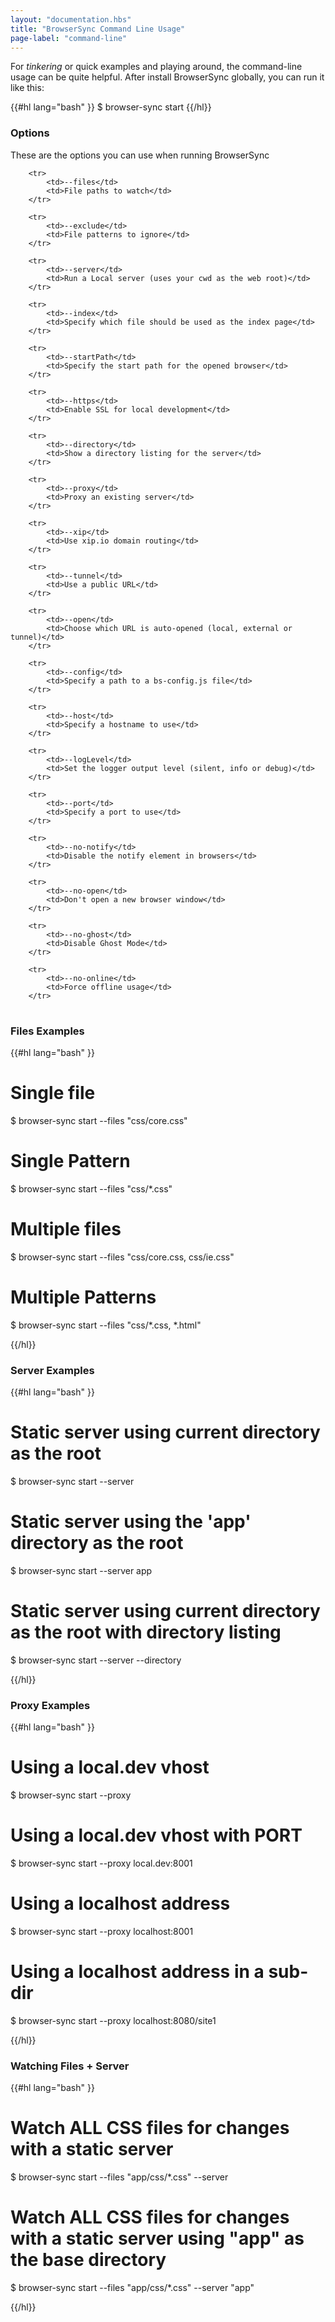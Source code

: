 ```yaml
---
layout: "documentation.hbs"
title: "BrowserSync Command Line Usage"
page-label: "command-line"
---
```


For *tinkering* or quick examples and playing around, the command-line usage can be quite helpful. 
After install BrowserSync globally, you can run it like this:

{{#hl lang="bash" }}
$ browser-sync start <options>
{{/hl}}

<h3 id="command-line-options">Options
    <a href="#command-line-options" class="page-anchor"><i class="icon icon-external-link"></i></a></h3>

<p>These are the options you can use when running BrowserSync</p>

<table>
    
        <tr>
            <td>--files</td>
            <td>File paths to watch</td>
        </tr>
    
        <tr>
            <td>--exclude</td>
            <td>File patterns to ignore</td>
        </tr>
    
        <tr>
            <td>--server</td>
            <td>Run a Local server (uses your cwd as the web root)</td>
        </tr>
    
        <tr>
            <td>--index</td>
            <td>Specify which file should be used as the index page</td>
        </tr>
    
        <tr>
            <td>--startPath</td>
            <td>Specify the start path for the opened browser</td>
        </tr>
    
        <tr>
            <td>--https</td>
            <td>Enable SSL for local development</td>
        </tr>
    
        <tr>
            <td>--directory</td>
            <td>Show a directory listing for the server</td>
        </tr>
    
        <tr>
            <td>--proxy</td>
            <td>Proxy an existing server</td>
        </tr>
    
        <tr>
            <td>--xip</td>
            <td>Use xip.io domain routing</td>
        </tr>
    
        <tr>
            <td>--tunnel</td>
            <td>Use a public URL</td>
        </tr>
    
        <tr>
            <td>--open</td>
            <td>Choose which URL is auto-opened (local, external or tunnel)</td>
        </tr>
    
        <tr>
            <td>--config</td>
            <td>Specify a path to a bs-config.js file</td>
        </tr>
    
        <tr>
            <td>--host</td>
            <td>Specify a hostname to use</td>
        </tr>
    
        <tr>
            <td>--logLevel</td>
            <td>Set the logger output level (silent, info or debug)</td>
        </tr>
    
        <tr>
            <td>--port</td>
            <td>Specify a port to use</td>
        </tr>
    
        <tr>
            <td>--no-notify</td>
            <td>Disable the notify element in browsers</td>
        </tr>
    
        <tr>
            <td>--no-open</td>
            <td>Don't open a new browser window</td>
        </tr>
    
        <tr>
            <td>--no-ghost</td>
            <td>Disable Ghost Mode</td>
        </tr>
    
        <tr>
            <td>--no-online</td>
            <td>Force offline usage</td>
        </tr>
    
</table>



<h3 id="command-line-Files Examples-examples">Files Examples
    <a href="#command-line-Files Examples-examples" class="page-anchor"><i class="icon icon-external-link"></i></a></h3>

{{#hl lang="bash" }}

# Single file
$ browser-sync start --files "css/core.css"

# Single Pattern
$ browser-sync start --files "css/*.css"

# Multiple files
$ browser-sync start --files "css/core.css, css/ie.css"

# Multiple Patterns
$ browser-sync start --files "css/*.css, *.html"

{{/hl}}

<h3 id="command-line-Server Examples-examples">Server Examples
    <a href="#command-line-Server Examples-examples" class="page-anchor"><i class="icon icon-external-link"></i></a></h3>

{{#hl lang="bash" }}

# Static server using current directory as the root
$ browser-sync start --server

# Static server using the 'app' directory as the root
$ browser-sync start --server app

# Static server using current directory as the root with directory listing
$ browser-sync start --server --directory

{{/hl}}

<h3 id="command-line-Proxy Examples-examples">Proxy Examples
    <a href="#command-line-Proxy Examples-examples" class="page-anchor"><i class="icon icon-external-link"></i></a></h3>

{{#hl lang="bash" }}

# Using a local.dev vhost
$ browser-sync start --proxy

# Using a local.dev vhost with PORT
$ browser-sync start --proxy local.dev:8001

# Using a localhost address
$ browser-sync start --proxy localhost:8001

# Using a localhost address in a sub-dir
$ browser-sync start --proxy localhost:8080/site1

{{/hl}}

<h3 id="command-line-Watching Files + Server-examples">Watching Files + Server
    <a href="#command-line-Watching Files + Server-examples" class="page-anchor"><i class="icon icon-external-link"></i></a></h3>

{{#hl lang="bash" }}

# Watch ALL CSS files for changes with a static server
$ browser-sync start --files "app/css/*.css" --server

#  Watch ALL CSS files for changes with a static server using "app" as the base directory
$ browser-sync start --files "app/css/*.css" --server "app"

{{/hl}}


